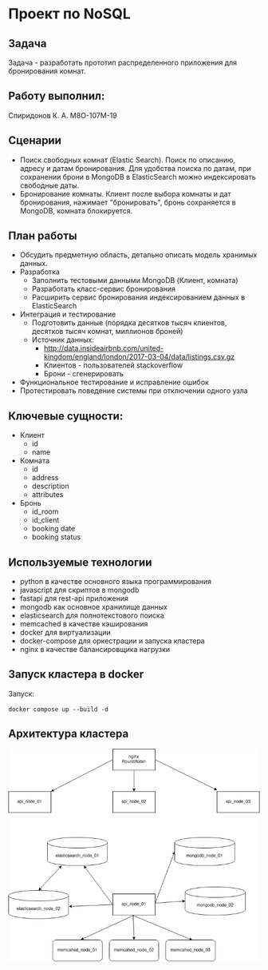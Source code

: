 # Проект по NoSQL
## Задача 
Задача - разработать прототип распределенного приложения для бронирования комнат.
## Работу выполнил:
Спиридонов К. А. М8О-107М-19
## Сценарии
- Поиск свободных комнат (Elastic Search). Поиск по описанию, адресу и датам бронирования. Для удобства поиска по датам, при сохранении брони в MongoDB в ElasticSearch можно индексировать свободные даты.
 - Бронирование комнаты. Клиент после выбора комнаты и дат бронирования, нажимает "бронировать", бронь сохраняется в MongoDB, комната блокируется.
## План работы
 * Обсудить предметную область, детально описать модель хранимых данных.
 * Разработка
    - Заполнить тестовыми данными MongoDB (Клиент, комната)
    - Разработать класс-сервис бронирования
    - Расширить сервис бронирования индексированием данных в ElasticSearch
 * Интеграция и тестирование
    - Подготовить данные (порядка десятков тысяч клиентов, десятков тысяч комнат, миллионов броней)
    - Источник данных:
        - http://data.insideairbnb.com/united-kingdom/england/london/2017-03-04/data/listings.csv.gz
        - Клиентов - пользователей stackoverflow
        - Брони - сгенерировать
 * Функциональное тестирование и исправление ошибок
 * Протестировать поведение системы при отключении одного узла
## Ключевые сущности:
 * Клиент 
    - id
    - name
 * Комната
    - id
    - address
    - description
    - attributes
 * Бронь
    - id_room
    - id_client
    - booking date
    - booking status
  
## Используемые технологии
- python в качестве основного языка программирования
- javascript для скриптов в mongodb
- fastapi для rest-api приложения
- mongodb как основное хранилище данных
- elasticsearch для полнотекстового поиска
- memcached в качестве кэширования
- docker для виртуализации
- docker-compose для оркестрации и запуска кластера
- nginx в качестве балансировщика нагрузки


## Запуск кластера в docker
Запуск:
```
docker compose up --build -d
```
## Архитектура кластера
![alt text](images/architecture.png "Architecture")
